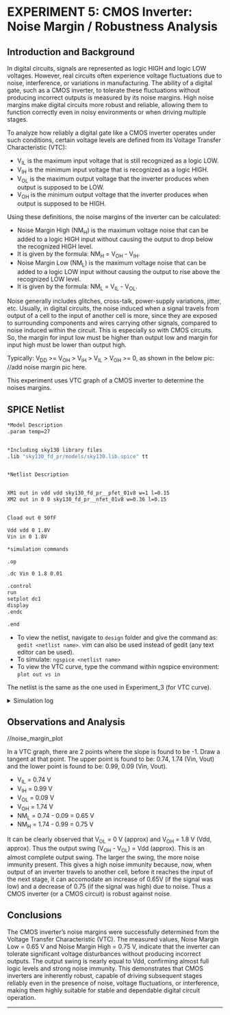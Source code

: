 # EXPERIMENT 5: CMOS Inverter: Noise Margin / Robustness Analysis

## Introduction and Background

In digital circuits, signals are represented as logic HIGH and logic LOW voltages. However, 
real circuits often experience voltage fluctuations due to noise, interference, or variations in manufacturing. 
The ability of a digital gate, such as a CMOS inverter, to tolerate these fluctuations without producing incorrect outputs is measured by its noise margins. 
High noise margins make digital circuits more robust and reliable, allowing them to function correctly even in noisy environments or when driving multiple stages.

To analyze how reliably a digital gate like a CMOS inverter operates under such conditions, certain voltage levels are defined from its Voltage Transfer Characteristic (VTC):
- V<sub>IL</sub> is the maximum input voltage that is still recognized as a logic LOW.
- V<sub>IH</sub> is the minimum input voltage that is recognized as a logic HIGH.
- V<sub>OL</sub> is the maximum output voltage that the inverter produces when output is supposed to be LOW.
- V<sub>OH</sub> is the minimum output voltage that the inverter produces when output is supposed to be HIGH.

Using these definitions, the noise margins of the inverter can be calculated:
- Noise Margin High (NM<sub>H</sub>) is the maximum voltage noise that can be added to a logic HIGH input without causing the output to drop below the recognized HIGH level.
- It is given by the formula: NM<sub>H</sub> = V<sub>OH</sub> - V<sub>IH</sub>.
- Noise Margin Low (NM<sub>L</sub>) is the maximum voltage noise that can be added to a logic LOW input without causing the output to rise above the recognized LOW level.
- It is given by the formula: NM<sub>L</sub> = V<sub>IL</sub> - V<sub>OL</sub>.

Noise generally includes glitches, cross-talk, power-supply variations, jitter, etc. Usually, in digital circuits, the noise induced when a signal travels from output of a cell to the input of another cell is more, 
since they are exposed to surrounding components and wires carrying other signals, compared to noise induced within the circuit. This is especially so with CMOS circuits. So, the margin for input low must be higher than output low and margin for input high must be lower than output high.

Typically: V<sub>DD</sub> >= V<sub>OH</sub> > V<sub>IH</sub> > V<sub>IL</sub> > V<sub>OH</sub> >= 0, as shown in the below pic: 
//add noise margin pic here.

This experiment uses VTC graph of a CMOS inverter to determine the noises margins.

## SPICE Netlist

```bash
*Model Description
.param temp=27


*Including sky130 library files
.lib "sky130_fd_pr/models/sky130.lib.spice" tt


*Netlist Description


XM1 out in vdd vdd sky130_fd_pr__pfet_01v8 w=1 l=0.15
XM2 out in 0 0 sky130_fd_pr__nfet_01v8 w=0.36 l=0.15


Cload out 0 50fF

Vdd vdd 0 1.8V
Vin in 0 1.8V

*simulation commands

.op

.dc Vin 0 1.8 0.01

.control
run
setplot dc1
display
.endc

.end

```

- To view the netlist, navigate to `design` folder and give the command as: `gedit <netlist name>`. vim can also be used instead of gedit (any text editor can be used). 
- To simulate: `ngspice <netlist name>`
- To view the VTC curve, type the command within ngspice environment: `plot out vs in`

The netlist is the same as the one used in Experiment_3 (for VTC curve).

<details>
  <summary>Simulation log</summary>

//noise_margin_sim

</details>


## Observations and Analysis

//noise_margin_plot

In a VTC graph, there are 2 points where the slope is found to be -1. Draw a tangent at that point. The upper point is found to be: 0.74, 1.74 (Vin, Vout) and the lower point is found to be: 0.99, 0.09 (Vin, Vout).
- V<sub>IL</sub> = 0.74 V
- V<sub>IH</sub> = 0.99 V
- V<sub>OL</sub> = 0.09 V
- V<sub>OH</sub> = 1.74 V
- NM<sub>L</sub> = 0.74 - 0.09 = 0.65 V 
- NM<sub>H</sub> = 1.74 - 0.99 = 0.75 V

It can be clearly observed that V<sub>OL</sub> = 0 V (approx) and V<sub>OH</sub> = 1.8 V (Vdd, approx). Thus the output swing (V<sub>OH</sub> - V<sub>OL</sub>) = Vdd (approx). This is an almost complete output swing. The larger the swing, the more noise immunity present. 
This gives a high noise immunity because, now, when output of an inverter travels to another cell, before it reaches the input of the next stage, it can accomodate an increase of 0.65V (if the signal was low) and a decrease of 0.75 (if the signal was high) due to noise. 
Thus a CMOS inverter (or a CMOS circuit) is robust against noise. 


## Conclusions
The CMOS inverter’s noise margins were successfully determined from the Voltage Transfer Characteristic (VTC). The measured values, Noise Margin Low = 0.65 V and Noise Margin High = 0.75 V, indicate that the inverter can tolerate significant voltage disturbances without producing incorrect outputs. The output swing is nearly equal to Vdd, confirming almost full logic levels and strong noise immunity. This demonstrates that CMOS inverters are inherently robust, capable of driving subsequent stages reliably even in the presence of noise, voltage fluctuations, or interference, making them highly suitable for stable and dependable digital circuit operation.

---
